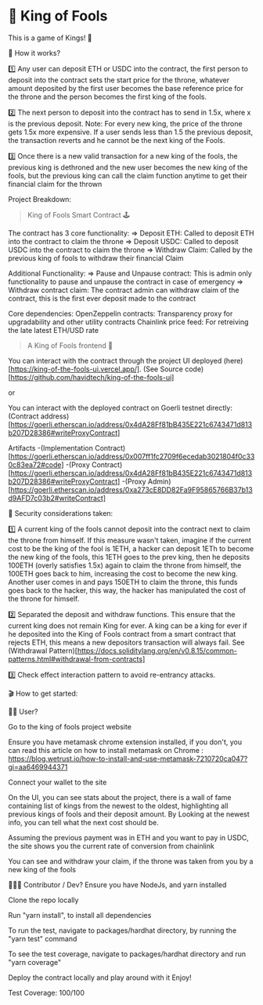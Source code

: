 # 👑 King of Fools

This is a game of Kings! 🤺


🤠 How it works?

1️⃣ Any user can deposit ETH or USDC into the contract, the first person to deposit into the contract sets the start price for the throne, whatever amount deposited by the first user becomes the base reference price for the throne and the person becomes the first king of the fools.

2️⃣ The next person to deposit into the contract has to send in 1.5x, where x is the previous deposit.
Note: For every new king, the price of the throne gets 1.5x more expensive.
If a user sends less than 1.5 the previous deposit, the transaction reverts and he cannot be the next king of the Fools.

3️⃣ Once there is a new valid transaction for a new king of the fools, the previous king is dethroned and the new user becomes the new king of the fools, but the previous king can call the claim function anytime to get their financial claim for the thrown


Project Breakdown:

> King of Fools Smart Contract 🕹

The contract has 3 core functionality:
=> Deposit ETH: Called to deposit ETH into the contract to claim the throne
=> Deposit USDC: Called to deposit USDC into the contract to claim the throne
=> Withdraw Claim: Called by the previous king of fools to withdraw their financial Claim

Additional Functionality:
=> Pause and Unpause contract: This is admin only functionality to pause and unpause the contract in case of emergency
=> Withdraw contract claim: The contract admin can withdraw claim of the contract, this is the first ever deposit made to the contract

Core dependencies:
OpenZeppelin contracts: Transparency proxy for upgradability and other utility contracts
Chainlink price feed: For retreiving the late latest ETH/USD rate


> A King of Fools frontend 💫

You can interact with the contract through the project UI deployed (here)[https://king-of-the-fools-ui.vercel.app/]. (See Source code)[https://github.com/havidtech/king-of-the-fools-ui]

or

You can interact with the deployed contract on Goerli testnet directly:
(Contract address)[https://goerli.etherscan.io/address/0x4dA28Ff81bB435E221c6743471d813b207D28386#writeProxyContract]

Artifacts
-(Implementation Contract)[https://goerli.etherscan.io/address/0x007ff1fc2709f6ecedab3021804f0c330c83ea72#code]
-(Proxy Contract)[https://goerli.etherscan.io/address/0x4dA28Ff81bB435E221c6743471d813b207D28386#writeProxyContract]
-(Proxy Admin)[https://goerli.etherscan.io/address/0xa273cE8DD82Fa9F95865766B37b13d9AFD7c03b2#writeContract]

🚨 Security considerations taken:

1️⃣ A current king of the fools cannot deposit into the contract next to claim the throne from himself. If this measure wasn't taken, imagine if the current cost to be the king of the fool is 1ETH, a hacker can deposit 1ETh to become the new king of the fools, this 1ETH goes to the prev king, then he deposits 100ETH (overly satisfies 1.5x) again to claim the throne from himself, the 100ETH goes back to him, increasing the cost to become the new king. Another user comes in and pays 150ETH to claim the throne, this funds goes back to the hacker, this way, the hacker has manipulated the cost of the throne for himself.

2️⃣ Separated the deposit and withdraw functions. This ensure that the current king does not remain King for ever. A king can be a king for ever if he deposited into the King of Fools contract from a smart contract that rejects ETH, this means a new depositors transaction will always fail. See (Withdrawal Pattern)[https://docs.soliditylang.org/en/v0.8.15/common-patterns.html#withdrawal-from-contracts]

3️⃣ Check effect interaction pattern to avoid re-entrancy attacks.


🎬 How to get started:

👯‍♂️ User?

Go to the king of fools project website

Ensure you have metamask chrome extension installed, if you don't, you can read this article on how to install metamask on Chrome : https://blog.wetrust.io/how-to-install-and-use-metamask-7210720ca047?gi=aa6469944371

Connect your wallet to the site

On the UI, you can see stats about the project, there is a wall of fame containing list of kings from the newest to the oldest, highlighting all previous kings of fools and their deposit amount. By Looking at the newest info, you can tell what the next cost should be. 

Assuming the previous payment was in ETH and you want to pay in USDC, the site shows you the current rate of conversion from chainlink


You can see and withdraw your claim, if the throne was taken from you by a new king of the fools


👩🏻‍💻 Contributor / Dev?
Ensure you have NodeJs, and yarn installed

Clone the repo locally

Run "yarn install", to install all dependencies

To run the test, navigate to packages/hardhat directory, by running the "yarn test" command

To see the test coverage, navigate to packages/hardhat directory and run "yarn coverage"

Deploy the contract locally and play around with it
Enjoy!

Test Coverage: 100/100
